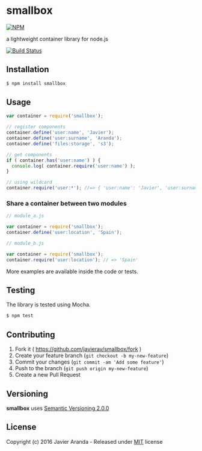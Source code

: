 # smallbox

[![NPM][npm-image]][npm-url]

a lightweight container library for node.js

[![Build Status][travis-image]][travis-url]


## Installation

```bash
$ npm install smallbox
```


## Usage

```javascript
var container = require('smallbox');

// register components
container.define('user:name', 'Javier');
container.define('user:surname', 'Aranda');
container.define('files:storage', 's3');

// get components
if ( container.has('user:name') ) {
  console.log( container.require('user:name') );
}

// using wildcard
container.require('user:*'); //=> { 'user:name': 'Javier', 'user:surname': 'Aranda' }
```

### Share a container between two modules

```javascript
// module_a.js

var container = require('smallbox');
container.define('user:location', 'Spain');
```

```javascript
// module_b.js

var container = require('smallbox');
container.require('user:location'); // => 'Spain'
```

More examples are available inside the code or tests.


## Testing

The library is tested using Mocha.

```bash
$ npm test
```


## Contributing

1. Fork it ( https://github.com/javierav/smallbox/fork )
2. Create your feature branch (`git checkout -b my-new-feature`)
3. Commit your changes (`git commit -am 'Add some feature'`)
4. Push to the branch (`git push origin my-new-feature`)
5. Create a new Pull Request


## Versioning

**smallbox** uses [Semantic Versioning 2.0.0](http://semver.org)


## License

Copyright (c) 2016 Javier Aranda - Released under [MIT](LICENSE) license

[npm-image]: https://nodei.co/npm/smallbox.png
[npm-url]: https://npmjs.org/package/smallbox
[travis-image]: https://img.shields.io/travis/javierav/smallbox.svg?style=flat-square
[travis-url]: https://travis-ci.org/javierav/smallbox
